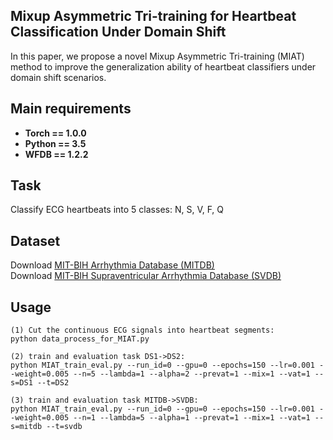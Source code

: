 ## Mixup Asymmetric Tri-training for Heartbeat Classification Under Domain Shift <br>
In this paper, we propose a novel Mixup Asymmetric Tri-training (MIAT) method to improve the generalization ability of heartbeat classifiers
under domain shift scenarios.

## Main requirements

  * **Torch == 1.0.0**
  * **Python == 3.5**
  * **WFDB == 1.2.2**

## Task
Classify ECG heartbeats into 5 classes: N, S, V, F, Q

## Dataset
Download [MIT-BIH Arrhythmia Database (MITDB) ](https://www.physionet.org/content/mitdb/1.0.0/) <br>
Download [MIT-BIH Supraventricular Arrhythmia Database (SVDB)](https://www.physionet.org/content/svdb/1.0.0/)


## Usage
```
(1) Cut the continuous ECG signals into heartbeat segments:
python data_process_for_MIAT.py

(2) train and evaluation task DS1->DS2:
python MIAT_train_eval.py --run_id=0 --gpu=0 --epochs=150 --lr=0.001 --weight=0.005 --n=5 --lambda=1 --alpha=2 --prevat=1 --mix=1 --vat=1 --s=DS1 --t=DS2

(3) train and evaluation task MITDB->SVDB:
python MIAT_train_eval.py --run_id=0 --gpu=0 --epochs=150 --lr=0.001 --weight=0.005 --n=1 --lambda=5 --alpha=1 --prevat=1 --mix=1 --vat=1 --s=mitdb --t=svdb

```

